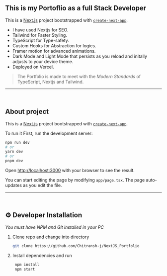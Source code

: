 ## This is my Portoflio as a full Stack Developer

This is a [Next.js](https://nextjs.org/) project bootstrapped with [`create-next-app`](https://github.com/vercel/next.js/tree/canary/packages/create-next-app).


- I have used Nextjs for SEO.
- Tailwind for Faster Styling.
- TypeScript for Type-safety.
- Custom Hooks for Abstraction for logics.
- Framer motion for advanced animations.
- Dark Mode and Light Mode that persists as you reload and initally adjusts to your device theme.
- Deployed on Vercel.

> The Portfolio is made to meet with the *Modern Standards* of TypeScript, Nextjs and Tailwind. 

---
<br/>

## About project

This is a [Next.js](https://nextjs.org/) project bootstrapped with [`create-next-app`](https://github.com/vercel/next.js/tree/canary/packages/create-next-app).

To run it 
First, run the development server:

```bash
npm run dev
# or
yarn dev
# or
pnpm dev
```

Open [http://localhost:3000](http://localhost:3000) with your browser to see the result.

You can start editing the page by modifying `app/page.tsx`. The page auto-updates as you edit the file.
<br/>

---
<br/>

## :gear: Developer Installation


*You must have NPM and Git installed in your PC*

1. Clone repo and change into directory
   ```bash
   git clone https://github.com/Chitransh-j/NextJS_Portfolio
   ```
2. Install dependencies and run
   ```bash
    npm install
    npm start
   ```
